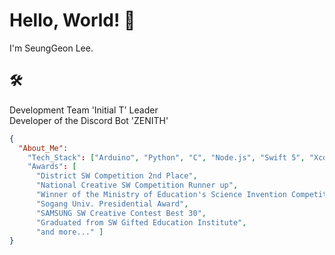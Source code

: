 # Hello, World! 👋
I'm SeungGeon Lee.

## 🛠️
Development Team 'Initial T' Leader\
Developer of the Discord Bot 'ZENITH'

```json
{
  "About_Me":
    "Tech_Stack": ["Arduino", "Python", "C", "Node.js", "Swift 5", "Xcode"] 
    "Awards": [
      "District SW Competition 2nd Place",
      "National Creative SW Competition Runner up",
      "Winner of the Ministry of Education's Science Invention Competition",
      "Sogang Univ. Presidential Award",
      "SAMSUNG SW Creative Contest Best 30",
      "Graduated from SW Gifted Education Institute",
      "and more..." ]
}
```
